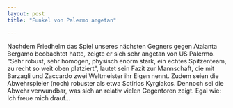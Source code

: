 ```yaml
---
layout: post
title: "Funkel von Palermo angetan"

---
```


Nachdem Friedhelm das Spiel unseres nächsten Gegners gegen Atalanta Bergamo beobachtet hatte, zeigte er sich sehr angetan von US Palermo. "Sehr robust, sehr homogen, physisch enorm stark, ein echtes Spitzenteam, zu recht so weit oben platziert", lautet sein Fazit zur Mannschaft, die mit Barzagli und Zaccardo zwei Weltmeister ihr Eigen nennt. Zudem seien die Abwehrspieler (noch) robuster als etwa Sotirios Kyrgiakos. Dennoch sei die Abwehr verwundbar, was sich an relativ vielen Gegentoren zeigt. Egal wie: Ich freue mich drauf...


